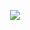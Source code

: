 <p align="center">
  <img src="https://img.shields.io/badge/Miryam_Epstein-21C07A?style=for-the-badge&logo=github&logoColor=white&labelColor=0077FF&color=FF9900">
</p>
